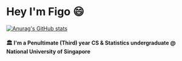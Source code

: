 # Hey I'm Figo :smile:
[![Anurag's GitHub stats](https://github-readme-stats.vercel.app/api?username=figo2127&count_private=true&hide=stars&show_icons=true&theme=github_dark&include_all_commits=true)](https://github.com/anuraghazra/github-readme-stats)

#### 🏛️ I'm a Penultimate (Third) year CS & Statistics undergraduate @ National University of Singapore

